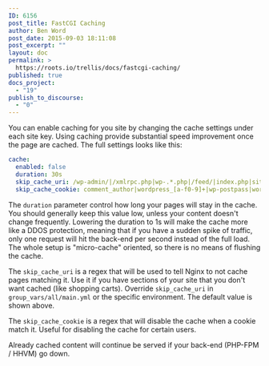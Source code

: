 ```yaml
---
ID: 6156
post_title: FastCGI Caching
author: Ben Word
post_date: 2015-09-03 18:11:08
post_excerpt: ""
layout: doc
permalink: >
  https://roots.io/trellis/docs/fastcgi-caching/
published: true
docs_project:
  - "19"
publish_to_discourse:
  - "0"
---
```

You can enable caching for you site by changing the cache settings under each site key. Using caching provide substantial speed improvement once the page are cached. The full settings looks like this: 

```yml
cache:
  enabled: false
  duration: 30s
  skip_cache_uri: /wp-admin/|/xmlrpc.php|wp-.*.php|/feed/|index.php|sitemap(_index)?.xml
  skip_cache_cookie: comment_author|wordpress_[a-f0-9]+|wp-postpass|wordpress_no_cache|wordpress_logged_in
```

The `duration` parameter control how long your pages will stay in the cache. You should generally keep this value low, unless your content doesn't change frequently. Lowering the duration to 1s will make the cache more like a DDOS protection, meaning that if you have a sudden spike of traffic, only one request will hit the back-end per second instead of the full load. The whole setup is "micro-cache" oriented, so there is no means of flushing the cache.

The `skip_cache_uri` is a regex that will be used to tell Nginx to not cache pages matching it. Use it if you have sections of your site that you don't want cached (like shopping carts). Override `skip_cache_uri` in `group_vars/all/main.yml` or the specific environment. The default value is shown above.

The `skip_cache_cookie` is a regex that will disable the cache when a cookie match it. Useful for disabling the cache for certain users.

Already cached content will continue be served if your back-end (PHP-FPM / HHVM) go down.